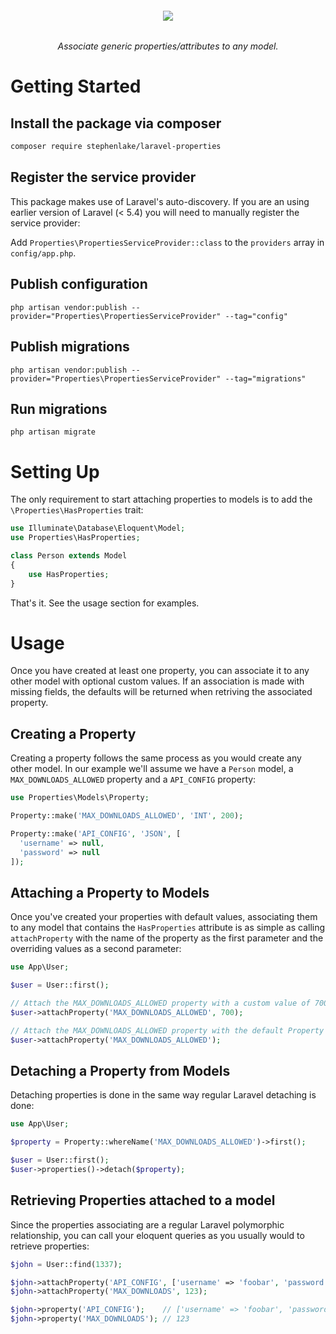 <h6 align="center">
    <img src="https://raw.githubusercontent.com/stephenlake/laravel-properties/master/docs/assets/laravel-properties.png?v=2"/>
</h6>

<h6 align="center">
    Associate generic properties/attributes to any model.
</h6>

# Getting Started

## Install the package via composer

```bash
composer require stephenlake/laravel-properties
```

## Register the service provider

This package makes use of Laravel's auto-discovery. If you are an using earlier version of Laravel (&lt; 5.4) you will need to manually register the service provider:

Add `Properties\PropertiesServiceProvider::class` to the `providers` array in `config/app.php`.

## Publish configuration

`php artisan vendor:publish --provider="Properties\PropertiesServiceProvider" --tag="config"`

## Publish migrations

`php artisan vendor:publish --provider="Properties\PropertiesServiceProvider" --tag="migrations"`

## Run migrations

`php artisan migrate`

# Setting Up

The only requirement to start attaching properties to models is to add the `\Properties\HasProperties`  trait:

```php
use Illuminate\Database\Eloquent\Model;
use Properties\HasProperties;

class Person extends Model
{
    use HasProperties;
}
```

That's it. See the usage section for examples.

# Usage

Once you have created at least one property, you can associate it to any other model with optional custom values. If an association is made with missing fields, the defaults will be returned when retriving the associated property.

## Creating a Property

Creating a property follows the same process as you would create any other model. In our example we'll assume we have a `Person` model, a `MAX_DOWNLOADS_ALLOWED` property and a `API_CONFIG` property:

```php
use Properties\Models\Property;

Property::make('MAX_DOWNLOADS_ALLOWED', 'INT', 200);

Property::make('API_CONFIG', 'JSON', [
  'username' => null,
  'password' => null
]);
```

## Attaching a Property to Models

Once you've created your properties with default values, associating them to any model that contains the `HasProperties` attribute is as simple as calling `attachProperty` with the name of the property as the first parameter and the overriding values as a second parameter:

```php
use App\User;

$user = User::first();

// Attach the MAX_DOWNLOADS_ALLOWED property with a custom value of 700.
$user->attachProperty('MAX_DOWNLOADS_ALLOWED', 700);

// Attach the MAX_DOWNLOADS_ALLOWED property with the default Property value.
$user->attachProperty('MAX_DOWNLOADS_ALLOWED');
```

## Detaching a Property from Models

Detaching properties is done in the same way regular Laravel detaching is done:

```php
use App\User;

$property = Property::whereName('MAX_DOWNLOADS_ALLOWED')->first();

$user = User::first();
$user->properties()->detach($property);
```

## Retrieving Properties attached to a model

Since the properties associating are a regular Laravel polymorphic relationship, you can call your eloquent queries as you usually would to retrieve properties:

```php
$john = User::find(1337);

$john->attachProperty('API_CONFIG', ['username' => 'foobar', 'password' => 'p455w0rd']);
$john->attachProperty('MAX_DOWNLOADS', 123);

$john->property('API_CONFIG');    // ['username' => 'foobar', 'password' => 'p455w0rd']
$john->property('MAX_DOWNLOADS'); // 123
```
